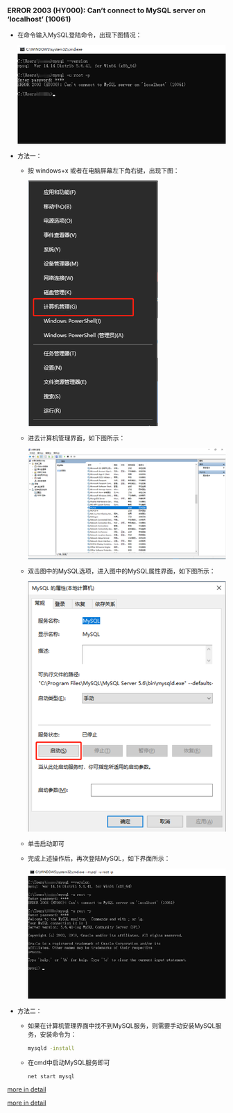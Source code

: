 ### ERROR 2003 (HY000): Can’t connect to MySQL server on ‘localhost’ (10061)

- 在命令输入MySQL登陆命令，出现下图情况：

    ![](./图片/error2003(HY000).jpg)

- 方法一：

    - 按 windows+x 或者在电脑屏幕左下角右键，出现下图：

        ![](./图片/计算机管理入口.jpg)

    - 进去计算机管理界面，如下图所示：

        ![](./图片/计算机管理.jpg)

    - 双击图中的MySQL选项，进入图中的MySQL属性界面，如下图所示：

        ![](./图片/MySQL的属性.jpg)

    - 单击启动即可
    
    - 完成上述操作后，再次登陆MySQL，如下界面所示：
    
        ![](./图片/MySQL.jpg)

- 方法二：

    - 如果在计算机管理界面中找不到MySQL服务，则需要手动安装MySQL服务，安装命令为：

        ```cmd
        mysqld -install
        ```

    - 在cmd中启动MySQL服务即可

        ```cmd
        net start mysql
        ```

[more in detail](https://jingyan.baidu.com/article/a681b0de5ac1dc3b1943467d.html)

[more in detail](https://blog.csdn.net/chen97_08/article/details/81484286)

